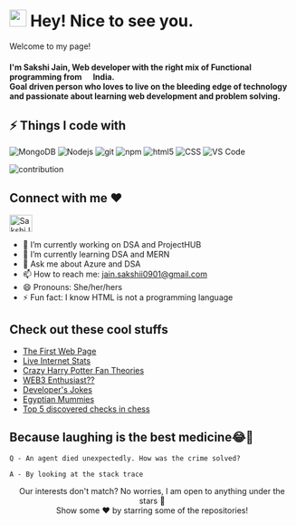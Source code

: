 <h1><img src="https://emojis.slackmojis.com/emojis/images/1531849430/4246/blob-sunglasses.gif?1531849430" width="30"/> Hey! Nice to see you.</h1>

<p>Welcome to my page! </br> <h4>I'm Sakshi Jain, Web developer with the right mix of Functional programming from <img src="https://image.flaticon.com/icons/png/512/3909/3909444.png" width="13"/> <b>India.</b> 
<br/>Goal driven person who loves to live on the bleeding edge of technology and passionate about learning web development and problem solving.</h4></p>

## ⚡ Things I code with

<p>
   <img alt="MongoDB" src="https://img.shields.io/badge/-MongoDB-13aa52?style=flat-square&logo=mongodb&logoColor=white" />
  <img alt="Nodejs" src="https://img.shields.io/badge/-Nodejs-43853d?style=flat-square&logo=Node.js&logoColor=white" />
   <img alt="git" src="https://img.shields.io/badge/-Git-F05032?style=flat-square&logo=git&logoColor=white" />
  <img alt="npm" src="https://img.shields.io/badge/-NPM-CB3837?style=flat-square&logo=npm&logoColor=white" />
  <img alt="html5" src="https://img.shields.io/badge/-HTML5-E34F26?style=flat-square&logo=html5&logoColor=white" />
   <img alt="CSS" src="https://img.shields.io/badge/-CSS-764ABC?style=flat-square&logo=CSS3&logoColor=white" />
  <img alt="VS Code" src="https://img.shields.io/badge/-VS_Code-007ACC?style=flat-square&logo=visual-studio-code&logoColor=white" /> 
</p>

<img alt="contribution" src="https://github.com/ragavkumarv/ragavkumarv/blob/output/github-contribution-grid-snake.svg" />



<h2 align="left">Connect with me ❤️</h2>
<p align="left">
<a href="https://www.linkedin.com/in/uinjkledjoisef" target="blank"><img align="center" src="https://raw.githubusercontent.com/rahuldkjain/github-profile-readme-generator/master/src/images/icons/Social/linked-in-alt.svg" alt="SakshiJain-2161181b1" height="30" width="40" /></a>

</p>


- 🔭 I’m currently working on DSA and ProjectHUB
- 🌱 I’m currently learning DSA and MERN
- 💬 Ask me about Azure and DSA
- 📫 How to reach me: jain.sakshii0901@gmail.com
- 😄 Pronouns: She/her/hers
- ⚡ Fun fact: I know HTML is not a programming language

## Check out these cool stuffs

- [The First Web Page](https://datatracker.ietf.org/doc/html/rfc1983)
- [Live Internet Stats](https://www.internetlivestats.com/)
- [Crazy Harry Potter Fan Theories](https://screenrant.com/harry-potter-fan-theories-possibly-true/)
- [WEB3 Enthusiast??](https://dev.to/bellatrix/series/16596)
- [Developer's Jokes](https://dev.to/dailydeveloperjokes)
- [Egyptian Mummies](https://youtu.be/-obKX-mqjXQ)
- [Top 5 discovered checks in chess](https://www.youtube.com/watch?v=fxHZl3SSEB4)


## Because laughing is the best medicine😂🤣

```
Q - An agent died unexpectedly. How was the crime solved?

A - By looking at the stack trace
```

<p align="center">
 Our interests don't match? No worries, I am open to anything under the stars 🌟<br>
 Show some ❤️ by starring some of the repositories!
          </p>


  
  
  
